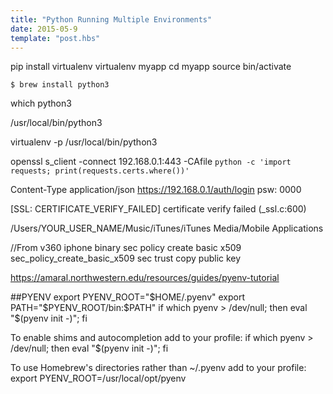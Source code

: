 ```yaml
---
title: "Python Running Multiple Environments"
date: 2015-05-9
template: "post.hbs"
---
```





pip install virtualenv
virtualenv myapp
cd myapp
source bin/activate


```
$ brew install python3
```

which python3





/usr/local/bin/python3


virtualenv -p /usr/local/bin/python3



openssl s_client -connect 192.168.0.1:443 -CAfile `python -c 'import requests; print(requests.certs.where())'`


Content-Type application/json
https://192.168.0.1/auth/login
psw: 0000


[SSL: CERTIFICATE_VERIFY_FAILED] certificate verify failed (_ssl.c:600)

/Users/YOUR_USER_NAME/Music/iTunes/iTunes Media/Mobile Applications

//From v360 iphone binary
sec policy create basic x509
sec_policy_create_basic_x509
sec trust copy public key


https://amaral.northwestern.edu/resources/guides/pyenv-tutorial

##PYENV
export PYENV_ROOT="$HOME/.pyenv"
export PATH="$PYENV_ROOT/bin:$PATH"
if which pyenv > /dev/null; then eval "$(pyenv init -)"; fi

To enable shims and autocompletion add to your profile:
  if which pyenv > /dev/null; then eval "$(pyenv init -)"; fi

To use Homebrew's directories rather than ~/.pyenv add to your profile:
  export PYENV_ROOT=/usr/local/opt/pyenv